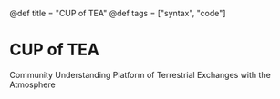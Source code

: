 @def title = "CUP of TEA"
@def tags = ["syntax", "code"]

# CUP of TEA

Community Understanding Platform of Terrestrial Exchanges with the Atmosphere


